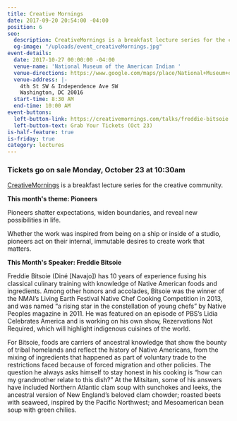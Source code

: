 ```yaml
---
title: Creative Mornings
date: 2017-09-20 20:54:00 -04:00
position: 6
seo:
  description: CreativeMornings is a breakfast lecture series for the creative community.
  og-image: "/uploads/event_creativeMornings.jpg"
event-details:
  date: 2017-10-27 00:00:00 -04:00
  venue-name: 'National Museum of the American Indian '
  venue-directions: https://www.google.com/maps/place/National+Museum+of+the+American+Indian/@38.8875617,-77.0197415,17z/data=!4m13!1m7!3m6!1s0x89b7b783eab0e14b:0x54304dfb7685b31b!2sIndependence+Ave+SW+%26+4th+St+SW,+Washington,+DC+20024!3b1!8m2!3d38.8875575!4d-77.0175528!3m4!1s0x0:0xde1953f24f51818!8m2!3d38.8883485!4d-77.0165031
  venue-address: |-
    4th St SW & Independence Ave SW
    Washington, DC 20016
  start-time: 8:30 AM
  end-time: 10:00 AM
event-buttons:
  left-button-link: https://creativemornings.com/talks/freddie-bitsoie
  left-button-text: Grab Your Tickets (Oct 23)
is-half-feature: true
is-friday: true
category: lectures
---
```


### Tickets go on sale Monday, October 23 at 10:30am

[CreativeMornings](https://creativemornings.com/talks/freddie-bitsoie) is a breakfast lecture series for the creative community.

**This month's theme: Pioneers**

Pioneers shatter expectations, widen boundaries, and reveal new possibilities in life.

Whether the work was inspired from being on a ship or inside of a studio, pioneers act on their internal, immutable desires to create work that matters.

**This Month's Speaker: Freddie Bitsoie**

Freddie Bitsoie (Diné \[Navajo\]) has 10 years of experience fusing his classical culinary training with knowledge of Native American foods and ingredients. Among other honors and accolades, Bitsoie was the winner of the NMAI’s Living Earth Festival Native Chef Cooking Competition in 2013, and was named “a rising star in the constellation of young chefs” by Native Peoples magazine in 2011. He was featured on an episode of PBS’s Lidia Celebrates America and is working on his own show, Rezervations Not Required, which will highlight indigenous cuisines of the world.

For Bitsoie, foods are carriers of ancestral knowledge that show the bounty of tribal homelands and reflect the history of Native Americans, from the mixing of ingredients that happened as part of voluntary trade to the restrictions faced because of forced migration and other policies. The question he always asks himself to stay honest in his cooking is “how can my grandmother relate to this dish?” At the Mitsitam, some of his answers have included Northern Atlantic clam soup with sunchokes and leeks, the ancestral version of New England’s beloved clam chowder; roasted beets with seaweed, inspired by the Pacific Northwest; and Mesoamerican bean soup with green chilies.